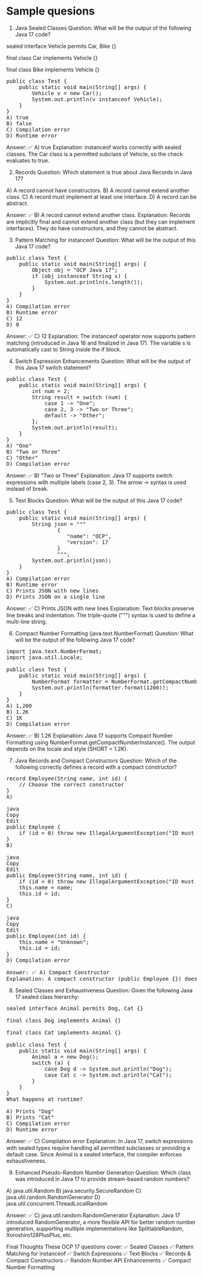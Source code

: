 # Sample quesions


1. Java Sealed Classes
Question: What will be the output of the following Java 17 code?

sealed interface Vehicle permits Car, Bike {}

final class Car implements Vehicle {}

final class Bike implements Vehicle {}

<pre>
public class Test {
    public static void main(String[] args) {
        Vehicle v = new Car();
        System.out.println(v instanceof Vehicle);
    }
}
A) true
B) false
C) Compilation error
D) Runtime error
</pre>
Answer: ✅ A) true
Explanation: instanceof works correctly with sealed classes. The Car class is a permitted subclass of Vehicle, so the check evaluates to true.

2. Records
Question:
Which statement is true about Java Records in Java 17?

A) A record cannot have constructors.
B) A record cannot extend another class.
C) A record must implement at least one interface.
D) A record can be abstract.

Answer: ✅ B) A record cannot extend another class.
Explanation: Records are implicitly final and cannot extend another class (but they can implement interfaces). They do have constructors, and they cannot be abstract.

3. Pattern Matching for instanceof
Question:
What will be the output of this Java 17 code?

<pre>
public class Test {
    public static void main(String[] args) {
        Object obj = "OCP Java 17";
        if (obj instanceof String s) {
            System.out.println(s.length());
        }
    }
}
A) Compilation error
B) Runtime error
C) 12
D) 0
</pre>
Answer: ✅ C) 12
Explanation: The instanceof operator now supports pattern matching (introduced in Java 16 and finalized in Java 17). The variable s is automatically cast to String inside the if block.

4. Switch Expression Enhancements
Question:
What will be the output of this Java 17 switch statement?

<pre>
public class Test {
    public static void main(String[] args) {
        int num = 2;
        String result = switch (num) {
            case 1 -> "One";
            case 2, 3 -> "Two or Three";
            default -> "Other";
        };
        System.out.println(result);
    }
}
A) "One"
B) "Two or Three"
C) "Other"
D) Compilation error
</pre>
Answer: ✅ B) "Two or Three"
Explanation: Java 17 supports switch expressions with multiple labels (case 2, 3). The arrow -> syntax is used instead of break.

5. Text Blocks
Question:
What will be the output of this Java 17 code?

<pre>
public class Test {
    public static void main(String[] args) {
        String json = """
                {
                   "name": "OCP",
                   "version": 17
                }
                """;
        System.out.println(json);
    }
}
A) Compilation error
B) Runtime error
C) Prints JSON with new lines
D) Prints JSON on a single line
</pre>
Answer: ✅ C) Prints JSON with new lines
Explanation: Text blocks preserve line breaks and indentation. The triple-quote (""") syntax is used to define a multi-line string.

6. Compact Number Formatting (java.text.NumberFormat)
Question:
What will be the output of the following Java 17 code?

<pre>
import java.text.NumberFormat;
import java.util.Locale;

public class Test {
    public static void main(String[] args) {
        NumberFormat formatter = NumberFormat.getCompactNumberInstance(Locale.US, NumberFormat.Style.SHORT);
        System.out.println(formatter.format(1200));
    }
}
A) 1,200
B) 1.2K
C) 1K
D) Compilation error
</pre>
Answer: ✅ B) 1.2K
Explanation: Java 17 supports Compact Number Formatting using NumberFormat.getCompactNumberInstance(). The output depends on the locale and style (SHORT = 1.2K).

7. Java Records and Compact Constructors
Question:
Which of the following correctly defines a record with a compact constructor?

<pre>
record Employee(String name, int id) {
    // Choose the correct constructor
}
A)

java
Copy
Edit
public Employee {
    if (id < 0) throw new IllegalArgumentException("ID must be positive");
}
B)

java
Copy
Edit
public Employee(String name, int id) {
    if (id < 0) throw new IllegalArgumentException("ID must be positive");
    this.name = name;
    this.id = id;
}
C)

java
Copy
Edit
public Employee(int id) {
    this.name = "Unknown";
    this.id = id;
}
D) Compilation error

Answer: ✅ A) Compact Constructor
Explanation: A compact constructor (public Employee {}) does not explicitly reassign fields. Java automatically assigns them, and you only add validation logic.
</pre>

8. Sealed Classes and Exhaustiveness
Question:
Given the following Java 17 sealed class hierarchy:

<pre>
sealed interface Animal permits Dog, Cat {}

final class Dog implements Animal {}

final class Cat implements Animal {}

public class Test {
    public static void main(String[] args) {
        Animal a = new Dog();
        switch (a) {
            case Dog d -> System.out.println("Dog");
            case Cat c -> System.out.println("Cat");
        }
    }
}
What happens at runtime?

A) Prints "Dog"
B) Prints "Cat"
C) Compilation error
D) Runtime error
</pre>
Answer: ✅ C) Compilation error
Explanation: In Java 17, switch expressions with sealed types require handling all permitted subclasses or providing a default case. Since Animal is a sealed interface, the compiler enforces exhaustiveness.

9. Enhanced Pseudo-Random Number Generation
Question:
Which class was introduced in Java 17 to provide stream-based random numbers?

A) java.util.Random
B) java.security.SecureRandom
C) java.util.random.RandomGenerator
D) java.util.concurrent.ThreadLocalRandom

Answer: ✅ C) java.util.random.RandomGenerator
Explanation: Java 17 introduced RandomGenerator, a more flexible API for better random number generation, supporting multiple implementations like SplittableRandom, Xoroshiro128PlusPlus, etc.

Final Thoughts
These OCP 17 questions cover: ✅ Sealed Classes
✅ Pattern Matching for instanceof
✅ Switch Expressions
✅ Text Blocks
✅ Records & Compact Constructors
✅ Random Number API Enhancements
✅ Compact Number Formatting